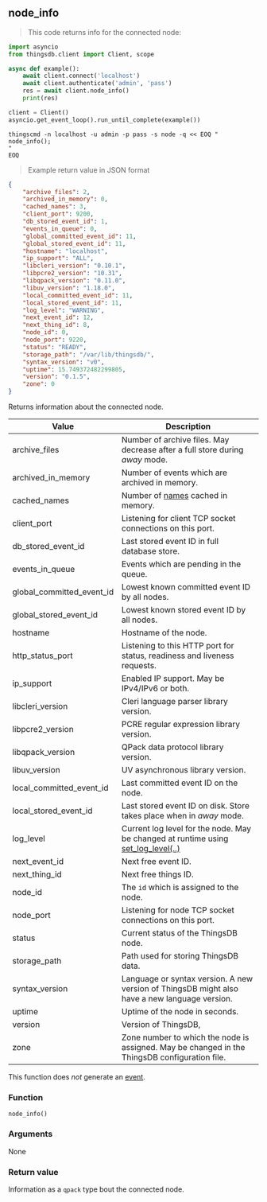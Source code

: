 ## node_info

> This code returns info for the connected node:

```python
import asyncio
from thingsdb.client import Client, scope

async def example():
    await client.connect('localhost')
    await client.authenticate('admin', 'pass')
    res = await client.node_info()
    print(res)

client = Client()
asyncio.get_event_loop().run_until_complete(example())
```

```shell
thingscmd -n localhost -u admin -p pass -s node -q << EOQ "
node_info();
"
EOQ
```

> Example return value in JSON format

```json
{
    "archive_files": 2,
    "archived_in_memory": 0,
    "cached_names": 3,
    "client_port": 9200,
    "db_stored_event_id": 1,
    "events_in_queue": 0,
    "global_committed_event_id": 11,
    "global_stored_event_id": 11,
    "hostname": "localhost",
    "ip_support": "ALL",
    "libcleri_version": "0.10.1",
    "libpcre2_version": "10.31",
    "libqpack_version": "0.11.0",
    "libuv_version": "1.18.0",
    "local_committed_event_id": 11,
    "local_stored_event_id": 11,
    "log_level": "WARNING",
    "next_event_id": 12,
    "next_thing_id": 8,
    "node_id": 0,
    "node_port": 9220,
    "status": "READY",
    "storage_path": "/var/lib/thingsdb/",
    "syntax_version": "v0",
    "uptime": 15.749372482299805,
    "version": "0.1.5",
    "zone": 0
}
```

Returns information about the connected node.

Value | Description
------- | -----------
archive_files | Number of archive files. May decrease after a full store during *away* mode.
archived_in_memory | Number of events which are archived in memory.
cached_names | Number of [names](#names) cached in memory.
client_port | Listening for client TCP socket connections on this port.
db_stored_event_id | Last stored event ID in full database store.
events_in_queue | Events which are pending in the queue.
global_committed_event_id | Lowest known committed event ID by all nodes.
global_stored_event_id | Lowest known stored event ID by all nodes.
hostname | Hostname of the node.
http_status_port | Listening to this HTTP port for status, readiness and liveness requests.
ip_support | Enabled IP support. May be IPv4/IPv6 or both.
libcleri_version | Cleri language parser library version.
libpcre2_version | PCRE regular expression library version.
libqpack_version | QPack data protocol library version.
libuv_version | UV asynchronous library version.
local_committed_event_id | Last committed event ID on the node.
local_stored_event_id | Last stored event ID on disk. Store takes place when in *away* mode.
log_level | Current log level for the node. May be changed at runtime using [set_log_level(..)](#set_log_level)
next_event_id | Next free event ID.
next_thing_id | Next free things ID.
node_id | The `id` which is assigned to the node.
node_port | Listening for node TCP socket connections on this port.
status | Current status of the ThingsDB node.
storage_path | Path used for storing ThingsDB data.
syntax_version | Language or syntax version. A new version of ThingsDB might also have a new language version.
uptime | Uptime of the node in seconds.
version | Version of ThingsDB,
zone | Zone number to which the node is assigned. May be changed in the ThingsDB configuration file.

This function does *not* generate an [event](#events).

### Function
`node_info()`

### Arguments
None

### Return value
Information as a `qpack` type bout the connected node.